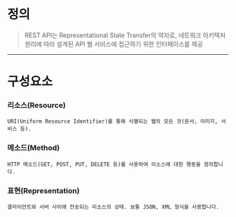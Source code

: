 # 정의
> REST API는 Representational State Transfer의 약자로, 네트워크 아키텍처 원리에 따라 설계된 API
> 웹 서비스에 접근하기 위한 인터페이스를 제공

---
# 구성요소
### **리소스(Resource)**
	URI(Uniform Resource Identifier)를 통해 식별되는 웹의 모든 것(문서, 이미지, 서비스 등).
### **메소드(Method)**
	HTTP 메소드(GET, POST, PUT, DELETE 등)를 사용하여 리소스에 대한 행동을 정의합니다.
### **표현(Representation)**
	클라이언트와 서버 사이에 전송되는 리소스의 상태. 보통 JSON, XML 형식을 사용합니다.

